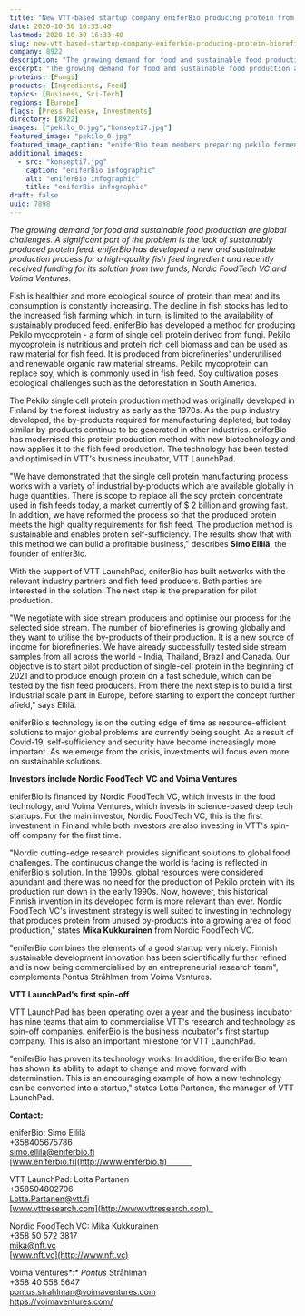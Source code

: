 ```yaml
---
title: "New VTT-based startup company eniferBio producing protein from biorefinery by-products received more than one million euros in funding"
date: 2020-10-30 16:33:40
lastmod: 2020-10-30 16:33:40
slug: new-vtt-based-startup-company-eniferbio-producing-protein-biorefinery-products-received
company: 8922
description: "The growing demand for food and sustainable food production are global challenges. A significant part of the problem is the lack of sustainably produced protein feed. eniferBio has developed a new and sustainable production process for a high-quality fish feed ingredient and recently received funding for its solution from two funds, Nordic FoodTech VC and Voima Ventures."
excerpt: "The growing demand for food and sustainable food production are global challenges. A significant part of the problem is the lack of sustainably produced protein feed. eniferBio has developed a new and sustainable production process for a high-quality fish feed ingredient and recently received funding for its solution from two funds, Nordic FoodTech VC and Voima Ventures."
proteins: [Fungi]
products: [Ingredients, Feed]
topics: [Business, Sci-Tech]
regions: [Europe]
flags: [Press Release, Investments]
directory: [8922]
images: ["pekilo_0.jpg","konsepti7.jpg"]
featured_image: "pekilo_0.jpg"
featured_image_caption: "eniferBio team members preparing pekilo fermentation"
additional_images:
  - src: "konsepti7.jpg"
    caption: "eniferBio infographic"
    alt: "eniferBio infographic"
    title: "eniferBio infographic"
draft: false
uuid: 7898
---
```

*The growing demand for food and sustainable food production are global
challenges. A significant part of the problem is the lack of sustainably
produced protein feed. eniferBio has developed a new and sustainable
production process for a high-quality fish feed ingredient and recently
received funding for its solution from two funds, Nordic FoodTech VC and
Voima Ventures.*

Fish is healthier and more ecological source of protein than meat and
its consumption is constantly increasing. The decline in fish stocks has
led to the increased fish farming which, in turn, is limited to the
availability of sustainably produced feed. eniferBio has developed a
method for producing Pekilo mycoprotein - a form of single cell protein
derived from fungi. Pekilo mycoprotein is nutritious and protein rich
cell biomass and can be used as raw material for fish feed. It is
produced from biorefineries' underutilised and renewable organic raw
material streams. Pekilo mycoprotein can replace soy, which is commonly
used in fish feed. Soy cultivation poses ecological challenges such as
the deforestation in South America.

The Pekilo single cell protein production method was originally
developed in Finland by the forest industry as early as the 1970s. As
the pulp industry developed, the by-products required for manufacturing
depleted, but today similar by-products continue to be generated in
other industries. eniferBio has modernised this protein production
method with new biotechnology and now applies it to the fish feed
production. The technology has been tested and optimised in VTT\'s
business incubator, VTT LaunchPad.

"We have demonstrated that the single cell protein manufacturing process
works with a variety of industrial by-products which are available
globally in huge quantities. There is scope to replace all the soy
protein concentrate used in fish feeds today, a market currently of \$ 2
billion and growing fast. In addition, we have reformed the process so
that the produced protein meets the high quality requirements for fish
feed. The production method is sustainable and enables protein
self-sufficiency. The results show that with this method we can build a
profitable business," describes **Simo Ellilä**, the founder of
eniferBio.

With the support of VTT LaunchPad, eniferBio has built networks with the
relevant industry partners and fish feed producers. Both parties are
interested in the solution. The next step is the preparation for pilot
production.

"We negotiate with side stream producers and optimise our process for
the selected side stream. The number of biorefineries is growing
globally and they want to utilise the by-products of their production.
It is a new source of income for biorefineries. We have already
successfully tested side stream samples from all across the world -
India, Thailand, Brazil and Canada. Our objective is to start pilot
production of single-cell protein in the beginning of 2021 and to
produce enough protein on a fast schedule, which can be tested by the
fish feed producers. From there the next step is to build a first
industrial scale plant in Europe, before starting to export the concept
further afield," says Ellilä.

eniferBio's technology is on the cutting edge of time as
resource-efficient solutions to major global problems are currently
being sought. As a result of Covid-19, self-sufficiency and security
have become increasingly more important. As we emerge from the crisis,
investments will focus even more on sustainable solutions.

**Investors include Nordic FoodTech VC and Voima Ventures**

eniferBio is financed by Nordic FoodTech VC, which invests in the food
technology, and Voima Ventures, which invests in science-based deep tech
startups. For the main investor, Nordic FoodTech VC, this is the first
investment in Finland while both investors are also investing in VTT\'s
spin-off company for the first time.

"Nordic cutting-edge research provides significant solutions to global
food challenges. The continuous change the world is facing is reflected
in eniferBio's solution. In the 1990s, global resources were considered
abundant and there was no need for the production of Pekilo protein with
its production run down in the early 1990s. Now, however, this
historical Finnish invention in its developed form is more relevant than
ever. Nordic FoodTech VC\'s investment strategy is well suited to
investing in technology that produces protein from unused by-products
into a growing area of ​​food production," states **Mika Kukkurainen**
from Nordic FoodTech VC.

\"eniferBio combines the elements of a good startup very nicely. Finnish
sustainable development innovation has been scientifically further
refined and is now being commercialised by an entrepreneurial research
team", complements Pontus Stråhlman from Voima Ventures.

**VTT LaunchPad\'s first spin-off**

VTT LaunchPad has been operating over a year and the business incubator
has nine teams that aim to commercialise VTT\'s research and technology
as spin-off companies. eniferBio is the business incubator's first
startup company. This is also an important milestone for VTT LaunchPad.

\"eniferBio has proven its technology works. In addition, the eniferBio
team has shown its ability to adapt to change and move forward with
determination. This is an encouraging example of how a new technology
can be converted into a startup,\" states Lotta Partanen, the manager of
VTT LaunchPad.

**Contact:**

eniferBio: Simo Ellilä\
+358405675786\
<simo.ellila@eniferbio.fi>\
[www.eniferbio.fi](http://www.eniferbio.fi)           

VTT LaunchPad: Lotta Partanen\
+358504802706\
<Lotta.Partanen@vtt.fi>   \
[www.vttresearch.com](http://www.vttresearch.com)  

Nordic FoodTech VC: Mika Kukkurainen\
+358 50 572 3817\
<mika@nft.vc>\
[www.nft.vc](http://www.nft.vc)

Voima Ventures*:* *Pontus* Stråhlman\
+358 40 558 5647\
<pontus.strahlman@voimaventures.com>\
<https://voimaventures.com/>
